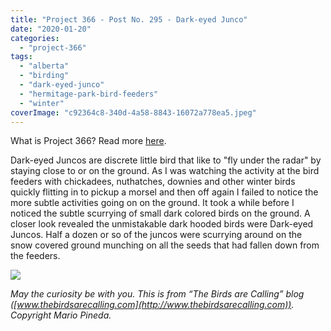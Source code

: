 ```yaml
---
title: "Project 366 - Post No. 295 - Dark-eyed Junco"
date: "2020-01-20"
categories: 
  - "project-366"
tags: 
  - "alberta"
  - "birding"
  - "dark-eyed-junco"
  - "hermitage-park-bird-feeders"
  - "winter"
coverImage: "c92364c8-340d-4a58-8843-16072a778ea5.jpeg"
---
```


What is Project 366? Read more [here](https://thebirdsarecalling.com/2019/03/29/project-366/).

Dark-eyed Juncos are discrete little bird that like to "fly under the radar" by staying close to or on the ground. As I was watching the activity at the bird feeders with chickadees, nuthatches, downies and other winter birds quickly flitting in to pickup a morsel and then off again I failed to notice the more subtle activities going on on the ground. It took a while before I noticed the subtle scurrying of small dark colored birds on the ground. A closer look revealed the unmistakable dark hooded birds were Dark-eyed Juncos. Half a dozen or so of the juncos were scurrying around on the snow covered ground munching on all the seeds that had fallen down from the feeders.

![](https://thebirdsarecallingandimustgo.files.wordpress.com/2020/01/c92364c8-340d-4a58-8843-16072a778ea5.jpeg?w=1024)

_May the curiosity be with you. This is from “The Birds are Calling” blog ([www.thebirdsarecalling.com](http://www.thebirdsarecalling.com)). Copyright Mario Pineda._
